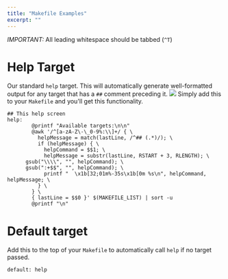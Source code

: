 ```yaml
---
title: "Makefile Examples"
excerpt: ""
---
```

*IMPORTANT:* All leading whitespace should be tabbed (`^T`)

# Help Target
Our standard `help` target. This will automatically generate well-formatted output for any target that has a `##` comment preceding it.
![](/assets/7ee92cd-Screen_Shot_2018-04-01_at_12.03.15_AM.png)
Simply add this to your `Makefile` and you'll get this functionality.

```
## This help screen
help:
        @printf "Available targets:\n\n"
        @awk '/^[a-zA-Z\-\_0-9%:\\]+/ { \
          helpMessage = match(lastLine, /^## (.*)/); \
          if (helpMessage) { \
            helpCommand = $$1; \
            helpMessage = substr(lastLine, RSTART + 3, RLENGTH); \
      gsub("\\\\", "", helpCommand); \
      gsub(":+$$", "", helpCommand); \
            printf "  \x1b[32;01m%-35s\x1b[0m %s\n", helpCommand, helpMessage; \
          } \
        } \
        { lastLine = $$0 }' $(MAKEFILE_LIST) | sort -u
        @printf "\n"
```

# Default target

Add this to the top of your `Makefile` to automatically call `help` if no target passed.
```
default: help
```
